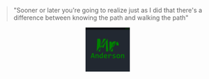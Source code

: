 > "Sooner or later you're going to realize just as I did that there's a difference between knowing the path and walking the path"

<div align="center">
    <img src="Banner.png" alt="Banner" height="100" width="100">
</div>